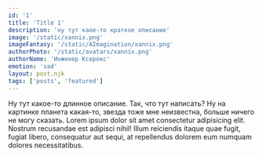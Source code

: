 ```yaml
---
id: '1'
title: 'Title 1'
description: 'ну тут каое-то краткое описание'
image: '/static/xannix.png'
imageFantasy: '/static/AImagination/xannix.png'
authorPhoto: '/static/avatars/xannix.png'
authorName: 'Инженер Ксерокс'
emotion: 'sad'
layout: post.njk
tags: ['posts', 'featured']
---
```

Ну тут какое-то длинное описание. Так, что тут написать? Ну на картинке планета какая-то, звезда тоже мне неизвестна, больше ничего не могу сказать. Lorem ipsum dolor sit amet consectetur adipisicing elit. Nostrum recusandae est adipisci nihil! Illum reiciendis itaque quae fugit, fugiat libero, consequatur aut sequi, at repellendus dolorem eum numquam dolores necessitatibus.
